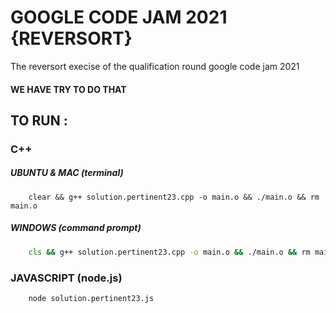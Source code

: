 # GOOGLE CODE JAM 2021 {REVERSORT}

The reversort execise of the qualification round  google code jam 2021

#### WE HAVE TRY TO DO THAT

## TO RUN :

### C++

##### UBUNTU & MAC (terminal)
```terminal
    clear && g++ solution.pertinent23.cpp -o main.o && ./main.o && rm main.o
```

##### WINDOWS (command prompt)
```cmd
    cls && g++ solution.pertinent23.cpp -o main.o && ./main.o && rm main.o
```
### JAVASCRIPT (node.js)

```cmd
    node solution.pertinent23.js
```
